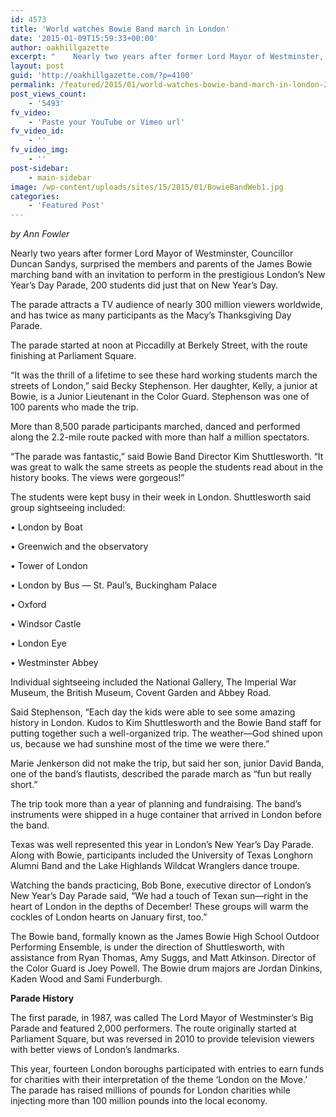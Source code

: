 ```yaml
---
id: 4573
title: 'World watches Bowie Band march in London'
date: '2015-01-09T15:59:33+00:00'
author: oakhillgazette
excerpt: "    Nearly two years after former Lord Mayor of Westminster, Councillor Duncan Sandys, surprised the members and parents of the James Bowie marching band with an invitation to perform in the prestigious London’s New Year’s Day Parade, 200 students did just that on New Year’s Day.\n\nThe parade attracts a TV audience of nearly 300 million viewers worldwide, and has twice as many participants as the Macy’s Thanksgiving Day Parade.\n\n   The parade started at noon at Piccadilly at Berkely Street, with the route finishing at Parliament Square.\n\n   “It was the thrill of a lifetime to see these hard working students march the streets of London,” said Becky Stephenson. Her daughter, Kelly, a junior at Bowie, is a Junior Lieutenant in the Color Guard. Stephenson was one of 100 parents who made the trip."
layout: post
guid: 'http://oakhillgazette.com/?p=4100'
permalink: /featured/2015/01/world-watches-bowie-band-march-in-london-2/
post_views_count:
    - '5493'
fv_video:
    - 'Paste your YouTube or Vimeo url'
fv_video_id:
    - ''
fv_video_img:
    - ''
post-sidebar:
    - main-sidebar
image: /wp-content/uploads/sites/15/2015/01/BowieBandWeb1.jpg
categories:
    - 'Featured Post'
---
```


*by Ann Fowler*

Nearly two years after former Lord Mayor of Westminster, Councillor Duncan Sandys, surprised the members and parents of the James Bowie marching band with an invitation to perform in the prestigious London’s New Year’s Day Parade, 200 students did just that on New Year’s Day.

The parade attracts a TV audience of nearly 300 million viewers worldwide, and has twice as many participants as the Macy’s Thanksgiving Day Parade.

The parade started at noon at Piccadilly at Berkely Street, with the route finishing at Parliament Square.

“It was the thrill of a lifetime to see these hard working students march the streets of London,” said Becky Stephenson. Her daughter, Kelly, a junior at Bowie, is a Junior Lieutenant in the Color Guard. Stephenson was one of 100 parents who made the trip.

More than 8,500 parade participants marched, danced and performed along the 2.2-mile route packed with more than half a million spectators.

“The parade was fantastic,” said Bowie Band Director Kim Shuttlesworth. “It was great to walk the same streets as people the students read about in the history books. The views were gorgeous!”

The students were kept busy in their week in London. Shuttlesworth said group sightseeing included:

• London by Boat

• Greenwich and the observatory

• Tower of London

• London by Bus — St. Paul’s, Buckingham Palace

• Oxford

• Windsor Castle

• London Eye

• Westminster Abbey

Individual sightseeing included the National Gallery, The Imperial War Museum, the British Museum, Covent Garden and Abbey Road.

Said Stephenson, “Each day the kids were able to see some amazing history in London. Kudos to Kim Shuttlesworth and the Bowie Band staff for putting together such a well-organized trip. The weather—God shined upon us, because we had sunshine most of the time we were there.”

Marie Jenkerson did not make the trip, but said her son, junior David Banda, one of the band’s flautists, described the parade march as “fun but really short.”

The trip took more than a year of planning and fundraising. The band’s instruments were shipped in a huge container that arrived in London before the band.

Texas was well represented this year in London’s New Year’s Day Parade. Along with Bowie, participants included the University of Texas Longhorn Alumni Band and the Lake Highlands Wildcat Wranglers dance troupe.

Watching the bands practicing, Bob Bone, executive director of London’s New Year’s Day Parade said, “We had a touch of Texan sun—right in the heart of London in the depths of December! These groups will warm the cockles of London hearts on January first, too.”

The Bowie band, formally known as the James Bowie High School Outdoor Performing Ensemble, is under the direction of Shuttlesworth, with assistance from Ryan Thomas, Amy Suggs, and Matt Atkinson. Director of the Color Guard is Joey Powell. The Bowie drum majors are Jordan Dinkins, Kaden Wood and Sami Funderburgh.

**Parade History**

The first parade, in 1987, was called The Lord Mayor of Westminster’s Big Parade and featured 2,000 performers. The route originally started at Parliament Square, but was reversed in 2010 to provide television viewers with better views of London’s landmarks.

This year, fourteen London boroughs participated with entries to earn funds for charities with their interpretation of the theme ‘London on the Move.’ The parade has raised millions of pounds for London charities while injecting more than 100 million pounds into the local economy.